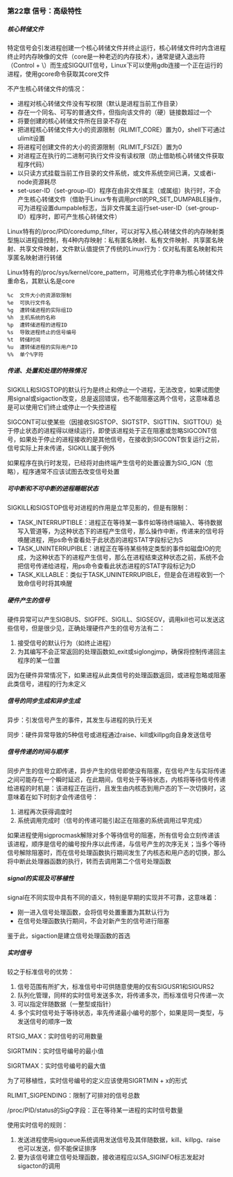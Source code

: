 ### 第22章 信号：高级特性

##### 核心转储文件

特定信号会引发进程创建一个核心转储文件并终止运行，核心转储文件时内含进程终止时内存映像的文件（core是一种老迈的内存技术），通常是键入退出符（Control + \）而生成SIGQUIT信号，Linux下可以使用gdb连接一个正在运行的进程，使用gcore命令获取其core文件

不产生核心转储文件的情况：

* 进程对核心转储文件没有写权限（默认是进程当前工作目录）
* 存在一个同名、可写的普通文件，但指向该文件的（硬）链接数超过一个
* 将要创建的核心转储文件所在目录不存在
* 把进程核心转储文件大小的资源限制（RLIMIT_CORE）置为0，shell下可通过ulimit设置
* 将进程可创建文件的大小的资源限制（RLIMIT_FSIZE）置为0
* 对进程正在执行的二进制可执行文件没有读权限（防止借助核心转储文件获取程序代码）
* 以只读方式挂载当前工作目录的文件系统，或文件系统空间已满，又或者i-node资源耗尽
* set-user-ID（set-group-ID）程序在由非文件属主（或属组）执行时，不会产生核心转储文件（借助于Linux专有调用prctl的PR_SET_DUMPABLE操作，可为进程设置dumpable标志，当非文件属主运行set-user-ID（set-group-ID）程序时，即可产生核心转储文件）

Linux特有的/proc/PID/coredump_filter，可以对写入核心转储文件的内存映射类型施以进程级控制，有4种内存映射：私有匿名映射、私有文件映射、共享匿名映射、共享文件映射，文件默认值提供了传统的Linux行为：仅对私有匿名映射和共享匿名映射进行转储

Linux特有的/proc/sys/kernel/core_pattern，可用格式化字符串为核心转储文件重命名，其默认名是core

```
%c  文件大小的资源软限制
%e  可执行文件名
%g  遭转储进程的实际组ID
%h  主机系统的名称
%p  遭转储进程的进程ID
%s  导致进程终止的信号编号
%t  转储时间
%u  遭转储进程的实际用户ID
%%  单个%字符
```

##### 传递、处置和处理的特殊情况

SIGKILL和SIGSTOP的默认行为是终止和停止一个进程，无法改变，如果试图使用signal或sigaction改变，总是返回错误，也不能阻塞这两个信号，这意味着总是可以使用它们终止或停止一个失控进程

SIGCONT可以使某些（因接收SIGSTOP、SIGTSTP、SIGTTIN、SIGTTOU）处于停止状态的进程得以继续运行，即使该进程处于正在阻塞或忽略SIGCONT信号，如果处于停止的进程接收的是其他信号，在接收到SIGCONT恢复运行之前，信号实际上并未传递，SIGKILL属于例外

如果程序在执行时发现，已经将对由终端产生信号的处置设置为SIG_IGN（忽略），程序通常不应该试图去改变信号处置

##### 可中断和不可中断的进程睡眠状态

SIGKILL和SIGSTOP信号对进程的作用是立竿见影的，但是有限制：

* TASK_INTERRUPTIBLE：进程正在等待某一事件如等待终端输入、等待数据写入管道等，为这种状态下的进程产生信号，那么操作中断，传递来的信号将唤醒进程，用ps命令查看处于此状态的进程STAT字段标记为S
* TASK_UNINTERRUPIBLE：进程正在等待某些特定类型的事件如磁盘IO的完成，为这种状态下的进程产生信号，那么在进程结束这种状态之前，系统不会把信号传递给进程，用ps命令查看此状态进程的STAT字段标记为D
* TASK_KILLABLE：类似于TASK_UNINTERRUPIBLE，但是会在进程收到一个致命信号时将其唤醒

##### 硬件产生的信号

硬件异常可以产生SIGBUS、SIGFPE、SIGILL、SIGSEGV，调用kill也可以发送这些信号，但是很少见，正确处理硬件产生的信号方法有二：

1. 接受信号的默认行为（如终止进程）
2. 为其编写不会正常返回的处理函数如_exit或siglongjmp，确保将控制传递回主程序的某一位置

因为在硬件异常情况下，如果进程从此类信号的处理函数返回，或进程忽略或阻塞此类信号，进程的行为未定义

##### 信号的同步生成和异步生成

异步：引发信号产生的事件，其发生与进程的执行无关

同步：硬件异常导致的5种信号或进程通过raise、kill或killpg向自身发送信号

##### 信号传递的时间与顺序

同步产生的信号立即传递，异步产生的信号即使没有阻塞，在信号产生与实际传递之间可能存在一个瞬时延迟，在此期间，信号处于等待状态，内核将等待信号传递给进程的时机是：该进程正在运行，且发生由内核态到用户态的下一次切换时，这意味着在如下时刻才会传递信号：

1. 进程再次获得调度时
2. 系统调用完成时（信号的传递可能引起正在阻塞的系统调用过早完成）

如果进程使用sigprocmask解除对多个等待信号的阻塞，所有信号会立刻传递该该进程，顺序是信号的编号按升序以此传递，与信号产生的次序无关；当多个等待信号解除阻塞时，而在信号处理函数执行期间发生了内核态和用户态的切换，那么将中断此处理器函数的执行，转而去调用第二个信号处理函数

##### signal的实现及可移植性

signal在不同实现中具有不同的语义，特别是早期的实现并不可靠，这意味着：

* 刚一进入信号处理函数，会将信号处置重置为其默认行为
* 在信号处理函数执行期间，不会对新产生的信号进行阻塞

鉴于此，sigaction是建立信号处理函数的首选

##### 实时信号

较之于标准信号的优势：

1. 信号范围有所扩大，标准信号中可供随意使用的仅有SIGUSR1和SIGURS2
2. 队列化管理，同样的实时信号发送多次，将传递多次，而标准信号只传递一次
3. 可以指定伴随数据（一整型或指针）
4. 多个实时信号处于等待状态，率先传递最小编号的那个，如果是同一类型，与发送信号的顺序一致

RTSIG_MAX：实时信号的可用数量

SIGRTMIN：实时信号编号的最小值

SIGRTMAX：实时信号编号的最大值

为了可移植性，实时信号编号的定义应该使用SIGRTMIN + x的形式

RLIMIT_SIGPENDING：限制了可排对的信号总数

/proc/PID/status的SigQ字段：正在等待某一进程的实时信号数量

使用实时信号的规则：

1. 发送进程使用sigqueue系统调用发送信号及其伴随数据，kill、killpg、raise也可以发送，但不能保证排序
2. 要为该信号建立信号处理函数，接收进程应以SA_SIGINFO标志发起对sigacton的调用

